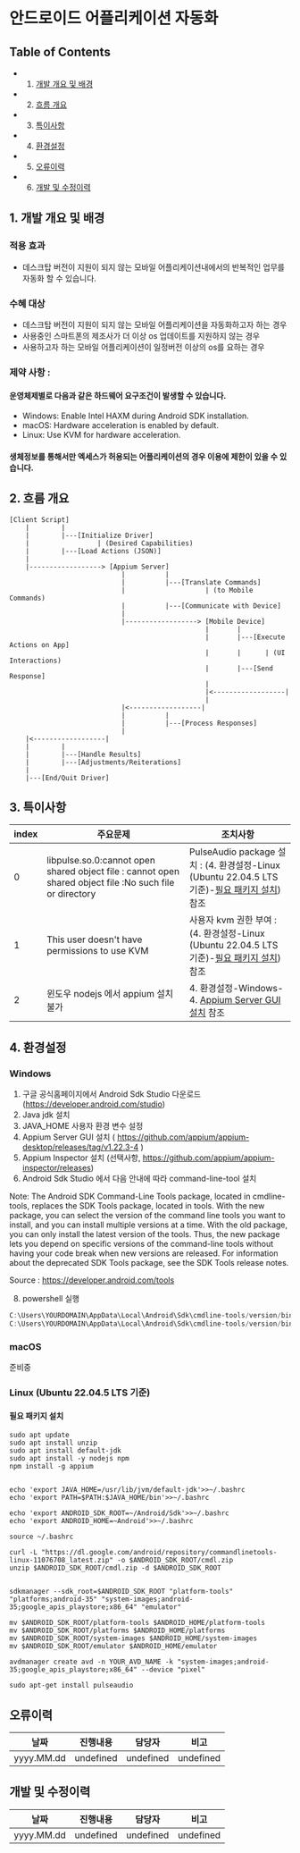 # 안드로이드 어플리케이션 자동화 

## Table of Contents 

- 1. [개발 개요 및 배경](#개발-개요-및-배경-)
- 2. [흐름 개요](#흐름-개요-)
- 3. [특이사항](#특이사항-)
- 4. [환경설정](#환경설정-)
- 5. [오류이력](#오류이력-)
- 6. [개발 및 수정이력](#개발-및-수정이력-)

## 1. 개발 개요 및 배경
### 적용 효과
- 데스크탑 버전이 지원이 되지 않는 모바일 어플리케이션내에서의 반복적인 업무를 자동화 할 수 있습니다. 

### 수혜 대상
- 데스크탑 버전이 지원이 되지 않는 모바일 어플리케이션을 자동화하고자 하는 경우
- 사용중인 스마트폰의 제조사가 더 이상 os 업데이트를 지원하지 않는 경우
- 사용하고자 하는 모바일 어플리케이션이 일정버전 이상의 os를 요하는 경우
  
### 제약 사항 : 
#### 운영체제별로 다음과 같은 하드웨어 요구조건이 발생할 수 있습니다. 
- Windows: Enable Intel HAXM during Android SDK installation.
- macOS: Hardware acceleration is enabled by default.
- Linux: Use KVM for hardware acceleration.

#### 생체정보를 통해서만 엑세스가 허용되는 어플리케이션의 경우 이용에 제한이 있을 수 있습니다.  

## 2. 흐름 개요
```shell
[Client Script]
    |        |
    |        |---[Initialize Driver]
    |                 | (Desired Capabilities)
    |        |---[Load Actions (JSON)]
    |
    |------------------> [Appium Server]
                            |          |
                            |          |---[Translate Commands]
                            |                    | (to Mobile Commands)
                            |          |---[Communicate with Device]
                            |
                            |------------------> [Mobile Device]
                                                 |       |
                                                 |       |---[Execute Actions on App]
                                                 |       |      | (UI Interactions)
                                                 |       |---[Send Response]
                                                 |
                                                 |<------------------|
                                                 |
                            |<------------------|
                            |          |
                            |          |---[Process Responses]
                            |
    |<------------------|
    |        |
    |        |---[Handle Results]
    |        |---[Adjustments/Reiterations]
    |
    |---[End/Quit Driver]

```
## 3. 특이사항

|index|주요문제|조치사항|
|---|---|---|
|0|libpulse.so.0:cannot open shared object file : cannot open shared object file :No such file or directory| PulseAudio package 설치 : (4. 환경설정-Linux (Ubuntu 22.04.5 LTS 기준)-[필요 패키지 설치](#필요-패키지-설치-)) 참조|
|1|This user doesn't have permissions to use KVM| 사용자 kvm 권한 부여 : (4. 환경설정-Linux (Ubuntu 22.04.5 LTS 기준)-[필요 패키지 설치](#필요-패키지-설치-)) 참조|
|2|윈도우 nodejs 에서 appium 설치 불가|4. 환경설정-Windows-4. [Appium Server GUI 설치](#Appium-Server-GUI-설치-) 참조|


## 4. 환경설정

### Windows
1. 구글 공식홈페이지에서 Android Sdk Studio 다운로드 (https://developer.android.com/studio)
2. Java jdk 설치
3. JAVA_HOME 사용자 환경 변수 설정
4. Appium Server GUI 설치 ( https://github.com/appium/appium-desktop/releases/tag/v1.22.3-4 )
5. Appium Inspector 설치 (선택사항, https://github.com/appium/appium-inspector/releases)
6. Android Sdk Studio 에서 다음 안내에 따라 command-line-tool 설치

Note: The Android SDK Command-Line Tools package, located in cmdline-tools, replaces the SDK Tools package, located in tools. With the new package, you can select the version of the command line tools you want to install, and you can install multiple versions at a time. With the old package, you can only install the latest version of the tools. Thus, the new package lets you depend on specific versions of the command-line tools without having your code break when new versions are released. For information about the deprecated SDK Tools package, see the SDK Tools release notes.

Source : https://developer.android.com/tools

8. powershell 실행
```powershell
C:\Users\YOURDOMAIN\AppData\Local\Android\Sdk\cmdline-tools/version/bin/sdkmanager.exe "system-images;android-35;google_apis_playstore;x86_64"
C:\Users\YOURDOMAIN\AppData\Local\Android\Sdk\cmdline-tools/version/bin/avdmanager.exe create avd -n YOUR_AVD_NAME -k "system-images;android-35;google_apis_playstore;x86_64" --device "pixel"
```

### macOS
준비중

### Linux (Ubuntu 22.04.5 LTS 기준)

#### 필요 패키지 설치
```shell
sudo apt update
sudo apt install unzip
sudo apt install default-jdk
sudo apt install -y nodejs npm
npm install -g appium


echo 'export JAVA_HOME=/usr/lib/jvm/default-jdk'>>~/.bashrc
echo 'export PATH=$PATH:$JAVA_HOME/bin'>>~/.bashrc

echo 'export ANDROID_SDK_ROOT=~/Android/Sdk'>>~/.bashrc
echo 'export ANDROID_HOME=~Android'>>~/.bashrc 

source ~/.bashrc

curl -L "https://dl.google.com/android/repository/commandlinetools-linux-11076708_latest.zip" -o $ANDROID_SDK_ROOT/cmdl.zip
unzip $ANDROID_SDK_ROOT/cmdl.zip -d $ANDROID_SDK_ROOT


sdkmanager --sdk_root=$ANDROID_SDK_ROOT "platform-tools" "platforms;android-35" "system-images;android-35;google_apis_playstore;x86_64" "emulator"

mv $ANDROID_SDK_ROOT/platform-tools $ANDROID_HOME/platform-tools
mv $ANDROID_SDK_ROOT/platforms $ANDROID_HOME/platforms
mv $ANDROID_SDK_ROOT/system-images $ANDROID_HOME/system-images
mv $ANDROID_SDK_ROOT/emulator $ANDROID_HOME/emulator 

avdmanager create avd -n YOUR_AVD_NAME -k "system-images;android-35;google_apis_playstore;x86_64" --device "pixel"

sudo apt-get install pulseaudio

```

## 오류이력
|날짜|진행내용|담당자|비고|
|---|---|---|---|
|yyyy.MM.dd|undefined|undefined|undefined|



## 개발 및 수정이력
|날짜|진행내용|담당자|비고|
|---|---|---|---|
|yyyy.MM.dd|undefined|undefined|undefined|

